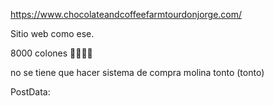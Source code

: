 https://www.chocolateandcoffeefarmtourdonjorge.com/

Sitio web como ese.

8000 colones 🤑🤑🤑🤑

no se tiene que hacer sistema de compra molina tonto (tonto) 

PostData: 
